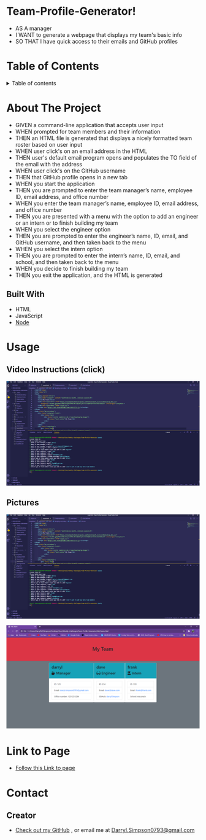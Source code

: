 # Team-Profile-Generator!

* AS A manager
* I WANT to generate a webpage that displays my team's basic info
* SO THAT I have quick access to their emails and GitHub profiles




# Table of Contents

<details>
<summary> Table of contents</summary>

 * [About the Project](#About-The-Project)
    * [Built With](#built-with)

* [Usage](#usage)
    * [Pictures](#pictures)

* [Link to Page](#link-to-page)

* [Contact](#contact)
    * [Creators](#creator)

</details>





# About The Project

* GIVEN a command-line application that accepts user input
* WHEN prompted for team members and their information
* THEN an HTML file is generated that displays a nicely formatted team roster based on user input
* WHEN user click's on an email address in the HTML
* THEN user's default email program opens and populates the TO field of the email with the address
* WHEN user click's on the GitHub username
* THEN that GitHub profile opens in a new tab
* WHEN you start the application
* THEN you are prompted to enter the team manager’s name, employee ID, email address, and office number
* WHEN you enter the team manager’s name, employee ID, email address, and office number
* THEN you are presented with a menu with the option to add an engineer or an intern or to finish building my team
* WHEN you select the engineer option
* THEN you are prompted to enter the engineer’s name, ID, email, and GitHub username, and then taken back to the menu
* WHEN you select the intern option
* THEN you are prompted to enter the intern’s name, ID, email, and school, and then taken back to the menu
* WHEN you decide to finish building my team
* THEN you exit the application, and the HTML is generated



## Built With
 * HTML
 * JavaScript
 * [Node](https://nodejs.org/en/)




# Usage

## Video Instructions (click)

[![video](assets/images/image01.png)](https://drive.google.com/file/d/1iPZkxWzFUAgZeTukpS7eqL0BK4NP2xmc/view?usp=sharing "video")

## Pictures

![ScreenShot1of3](assets/images/image01.png)

![ScreenShot2of3](assets/images/image02.png)




# Link to Page

* [Follow this Link to page](https://darrylsimpson.github.io/Team-Profile-Generator/)



# Contact

## Creator


* [Check out my GitHub](https://github.com/DarrylSimpson) , or email me at [Darryl.Simpson0793@gmail.com](mailto:Darryl.Simpson0793@gmail.com)

